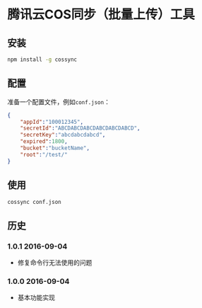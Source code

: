 # 腾讯云COS同步（批量上传）工具

## 安装

```sh
npm install -g cossync
```

## 配置

准备一个配置文件，例如`conf.json`：

```json
{
	"appId":"100012345",
	"secretId":"ABCDABCDABCDABCDABCDABCD",
	"secretKey":"abcdabcdabcd",
	"expired":1800,
	"bucket":"bucketName",
	"root":"/test/"
}
```

## 使用

```sh
cossync conf.json
```

## 历史

### 1.0.1 2016-09-04

- 修复命令行无法使用的问题

### 1.0.0 2016-09-04

- 基本功能实现